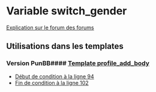 # Variable switch_gender
[Explication sur le forum des forums](http://forum.forumactif.com/t294113-listing-des-variables#switch_gender)
## Utilisations dans les templates
### Version PunBB#### [Template profile_add_body](punbb/profile_add_body.md)
* [Début de condition à la ligne 94](../punbb/profile_add_body.tpl#L94)
* [Fin de condition à la ligne 102](../punbb/profile_add_body.tpl#L102)